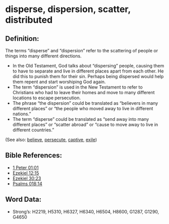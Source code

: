 # disperse, dispersion, scatter, distributed

## Definition:

The terms “disperse” and “dispersion” refer to the scattering of people or things into many different directions.

* In the Old Testament, God talks about “dispersing” people, causing them to have to separate and live in different places apart from each other. He did this to punish them for their sin. Perhaps being dispersed would help them repent and start worshiping God again.
* The term “dispersion” is used in the New Testament to refer to Christians who had to leave their homes and move to many different locations to escape persecution.
* The phrase “the dispersion” could be translated as “believers in many different places” or “the people who moved away to live in different nations.”
* The term “disperse” could be translated as “send away into many different places” or “scatter abroad” or “cause to move away to live in different countries.”


(See also: [believe](../kt/believe.md), [persecute](../other/persecute.md), [captive](../other/captive.md), [exile](../other/exile.md))

## Bible References:

* [1 Peter 01:01](rc://en/tn/help/1pe/01/01)
* [Ezekiel 12:15](rc://en/tn/help/ezk/12/15)
* [Ezekiel 30:23](rc://en/tn/help/ezk/30/23)
* [Psalms 018:14](rc://en/tn/help/psa/018/14)

## Word Data:

* Strong’s: H2219, H5310, H6327, H6340, H6504, H8600, G1287, G1290, G4650
